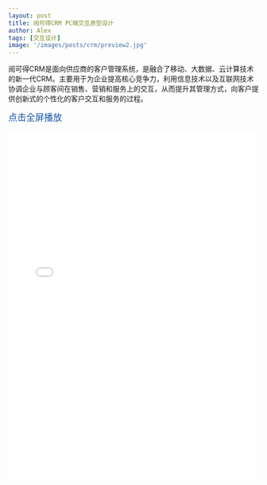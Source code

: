 ```yaml
---
layout: post
title: 阅可得CRM PC端交互原型设计
author: Alex
tags: [交互设计]
image: '/images/posts/crm/preview2.jpg'
---
```


阅可得CRM是面向供应商的客户管理系统，是融合了移动、大数据、云计算技术的新一代CRM。主要用于为企业提高核心竞争力，利用信息技术以及互联网技术协调企业与顾客间在销售、营销和服务上的交互，从而提升其管理方式，向客户提供创新式的个性化的客户交互和服务的过程。


<a href="../../../../../../recordcrmpc/start.html" target="_blank" style="    font-size: 18px;
    color: #1555a5;
    text-decoration: none;">点击全屏播放</a>

<iframe width="500" height="700" style="margin-bottom:60px;" src="../../../../../../recordcrmpc/start.html" frameborder="0" allow="autoplay; encrypted-media" allowfullscreen scrolling="0"></iframe>


<style>
.c-sidebar {
    display: none;
}


@media (min-width: 40em){
.o-grid__col--2-3-m {
    width: 100%;
}
}
</style>


